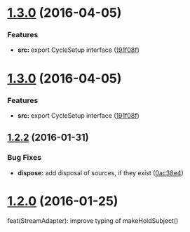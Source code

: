 <a name="1.3.0"></a>
# [1.3.0](https://github.com/cyclejs/base/compare/v1.2.2...v1.3.0) (2016-04-05)


### Features

* **src:** export CycleSetup interface ([191f08f](https://github.com/cyclejs/base/commit/191f08f))



<a name="1.3.0"></a>
# [1.3.0](https://github.com/cyclejs/base/compare/v1.2.2...v1.3.0) (2016-04-05)


### Features

* **src:** export CycleSetup interface ([191f08f](https://github.com/cyclejs/base/commit/191f08f))



<a name="1.2.2"></a>
## [1.2.2](https://github.com/cyclejs/base/compare/v1.2.1...v1.2.2) (2016-01-31)


### Bug Fixes

* **dispose:** add disposal of sources, if they exist ([0ac38e4](https://github.com/cyclejs/base/commit/0ac38e4))



<a name="1.2.0"></a>
# [1.2.0](https://github.com/cyclejs/base/compare/v1.2.0...v1.2.0) (2016-01-25)

feat(StreamAdapter): improve typing of makeHoldSubject()


